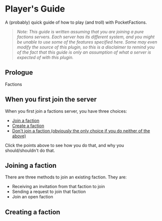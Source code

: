 Player's Guide
===
A (probably) quick guide of how to play (and troll) with PocketFactions.

> _Note: This guide is written assuming that you are joining a pure factions servers. Each server has its different system, and you might be unable to use some of the features specified here. Some may even modify the source of this plugin, so this is a disclaimer to remind you of the fact that this guide is only an assumption of what a server is expected of with this plugin._

## Prologue
Factions

## When you first join the server
When you first join a factions server, you have three choices:
* [Join a faction](#Joining%20a%20faction)
* [Create a faction](#Creating%20a%20faction)
* [Don't join a faction (obviously the only choice if you do neither of the above)](#Staying%20neutral)

Click the points above to see how you do that, and why you should/shouldn't do that.

## Joining a faction
There are three methods to join an existing faction. They are:
* Receiving an invitation from that faction to join
* Sending a request to join that faction
* Join an open faction



## Creating a faction
